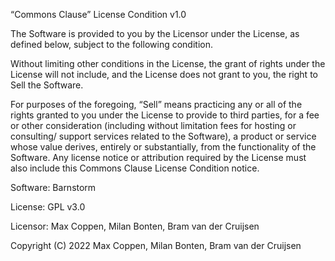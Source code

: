“Commons Clause” License Condition v1.0

The Software is provided to you by the Licensor under the License, 
as defined below, subject to the following condition.

Without limiting other conditions in the License, the grant of rights under the License will not include, 
and the License does not grant to you, the right to Sell the Software.

For purposes of the foregoing, “Sell” means practicing any or all of the rights granted to you under the License to provide to third parties, 
for a fee or other consideration (including without limitation fees for hosting or consulting/ support services related to the Software), 
a product or service whose value derives, entirely or substantially, from the functionality of the Software. 
Any license notice or attribution required by the License must also include this Commons Clause License Condition notice.

Software: Barnstorm

License: GPL v3.0

Licensor: Max Coppen, Milan Bonten, Bram van der Cruijsen

Copyright (C) 2022  Max Coppen, Milan Bonten, Bram van der Cruijsen
